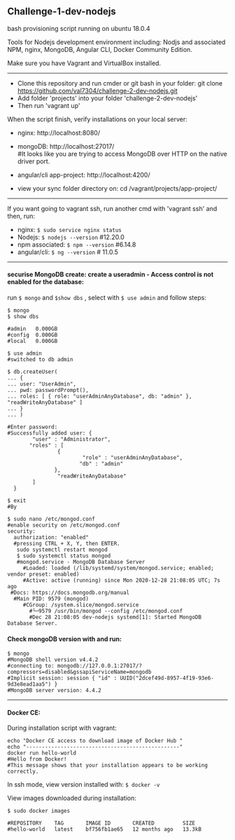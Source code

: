 ## Challenge-1-dev-nodejs

bash provisioning script running on ubuntu 18.0.4

Tools for Nodejs development environment including: 
Nodjs and associated NPM, nginx, MongoDB, Angular CLI, Docker Community Edition.

Make sure you have Vagrant and VirtualBox installed.

-----
* Clone this repository and run cmder or git bash in your folder: 
git clone https://github.com/val7304/challenge-2-dev-nodejs.git
 * Add folder 'projects' into your folder 'challenge-2-dev-nodejs'
 * Then run 'vagrant up'

When the script finish, verify installations on your local server: 

* nginx:      http://localhost:8080/
* mongoDB:  http://localhost:27017/   
#It looks like you are trying to access MongoDB over HTTP on the native driver port.
* angular/cli app-project:  http://localhost:4200/

*  view your sync folder directory on: cd /vagrant/projects/app-project/
----
If you want going to vagrant ssh, run another cmd with 'vagrant ssh'
and then, run: 

* nginx:              `$ sudo service nginx status`
* Nodejs:             `$ nodejs --version`    #12.20.0
* npm associated:     `$ npm --version`       #6.14.8
* angular/cli:        `$ ng --version`        # 11.0.5

-----
#### securise MongoDB create: create a useradmin - Access control is not enabled for the database: 
run `$ mongo`  and  `$show dbs` , select with  `$ use admin`  and follow steps: 

    $ mongo
    $ show dbs
    
    #admin   0.000GB
    #config  0.000GB
    #local   0.000GB
    
    $ use admin
    #switched to db admin
    
    $ db.createUser(
    ... {
    ... user: "UserAdmin",
    ... pwd: passwordPrompt(),
    ... roles: [ { role: "userAdminAnyDatabase", db: "admin" }, "readWriteAnyDatabase" ]
    ... }
    ... )
    
    #Enter password: 
    #Successfully added user: {
            "user" : "Administrator",
           "roles" : [
                    {
                            "role" : "userAdminAnyDatabase",
                           "db" : "admin"
                   },
                    "readWriteAnyDatabase"
            ]
      }
      
    $ exit
    #By
    
    $ sudo nano /etc/mongod.conf
    #enable security on /etc/mongod.conf
    security:
      authorization: "enabled"
      #pressing CTRL + X, Y, then ENTER.
       sudo systemctl restart mongod
       $ sudo systemctl status mongod
       #mongod.service - MongoDB Database Server
         #Loaded: loaded (/lib/systemd/system/mongod.service; enabled; vendor preset: enabled)
         #Active: active (running) since Mon 2020-12-28 21:08:05 UTC; 7s ago
     #Docs: https://docs.mongodb.org/manual
      #Main PID: 9579 (mongod)
         #CGroup: /system.slice/mongod.service
           #└─9579 /usr/bin/mongod --config /etc/mongod.conf
           #Dec 28 21:08:05 dev-nodejs systemd[1]: Started MongoDB Database Server.

#### Check mongoDB version with and run: 

    $ mongo
    #MongoDB shell version v4.4.2
    #connecting to: mongodb://127.0.0.1:27017/?compressors=disabled&gssapiServiceName=mongodb
    #Implicit session: session { "id" : UUID("2dcef49d-8957-4f19-93e6-9d3e8ead1aa5") }
    #MongoDB server version: 4.4.2
-------

#### Docker CE: 

During installation script with vagrant: 

    echo "Docker CE access to download image of Docker Hub "
    echo "-------------------------------------------------"   
    docker run hello-world
    #Hello from Docker!
    #This message shows that your installation appears to be working correctly.

In ssh mode, view version installed with:     `$ docker -v`

View images downloaded during installation:  

    $ sudo docker images 
    
    #REPOSITORY    TAG       IMAGE ID       CREATED         SIZE
    #hello-world   latest    bf756fb1ae65   12 months ago   13.3kB


